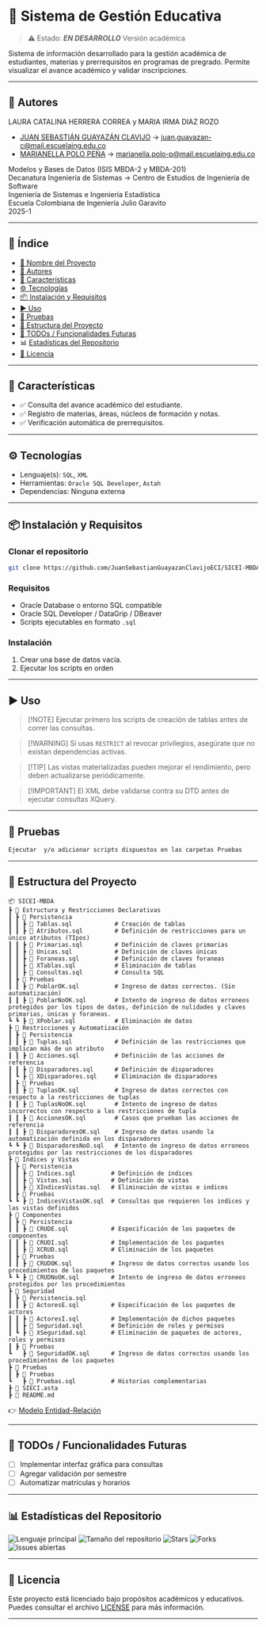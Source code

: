 # 📌 Sistema de Gestión Educativa

> ⚠️ Estado: ***EN DESARROLLO*** Versión académica

Sistema de información desarrollado para la gestión académica de estudiantes, materias y prerrequisitos en programas de pregrado. Permite visualizar el avance académico y validar inscripciones.

---

## 👥 Autores


LAURA CATALINA HERRERA CORREA y MARIA IRMA DIAZ ROZO
- [JUAN SEBASTIÁN GUAYAZÁN CLAVIJO](https://github.com/JuanSebastianGuayazanClavijoECI) → <juan.guayazan-c@mail.escuelaing.edu.co>
- ​​[MARIANELLA POLO PEÑA](https://github.com/Nella1414) → ​<marianella.polo-p@mail.escuelaing.edu.co>

Modelos y Bases de Datos (ISIS MBDA-2 y MBDA-201)     
Decanatura Ingeniería de Sistemas → Centro de Estudios de Ingeniería de Software   
Ingeniería de Sistemas e Ingeniería Estadística       
Escuela Colombiana de Ingeniería Julio Garavito   
2025-1 

---

## 🧠 Índice

- [📌 Nombre del Proyecto](#-sistema-de-gestión-educativa)
- [👥 Autores](#-autores)
- [🚀 Características](#-características)
- [⚙️ Tecnologías](#️-tecnologías)
- [📦 Instalación y Requisitos](#-instalación-y-requisitos)
- [▶️ Uso](#️-uso)
- [🧪 Pruebas](#-pruebas)
- [📁 Estructura del Proyecto](#-estructura-del-proyecto)
- [📌 TODOs / Funcionalidades Futuras](#-todos--funcionalidades-futuras)
- 📊 [Estadísticas del Repositorio](#-estadísticas-del-repositorio)
- [📄 Licencia](#-licencia)

---

## 🚀 Características

- ✅ Consulta del avance académico del estudiante.
- ✅ Registro de materias, áreas, núcleos de formación y notas.
- ✅ Verificación automática de prerrequisitos.

---

## ⚙️ Tecnologías

- Lenguaje(s): `SQL`, `XML`
- Herramientas: `Oracle SQL Developer`, `Astah`
- Dependencias: Ninguna externa

---

## 📦 Instalación y Requisitos

### Clonar el repositorio
```bash
git clone https://github.com/JuanSebastianGuayazanClavijoECI/SICEI-MBDA.git
````

### Requisitos

* Oracle Database o entorno SQL compatible
* Oracle SQL Developer / DataGrip / DBeaver
* Scripts ejecutables en formato `.sql`

### Instalación

1. Crear una base de datos vacía.
2. Ejecutar los scripts en orden

---

## ▶️ Uso

> \[!NOTE]
> Ejecutar primero los scripts de creación de tablas antes de correr las consultas.

> \[!WARNING]
> Si usas `RESTRICT` al revocar privilegios, asegúrate que no existan dependencias activas.

> \[!TIP]
> Las vistas materializadas pueden mejorar el rendimiento, pero deben actualizarse periódicamente.

> \[!IMPORTANT]
> El XML debe validarse contra su DTD antes de ejecutar consultas XQuery.

---

## 🧪 Pruebas

```bash
Ejecutar  y/o adicionar scripts dispuestos en las carpetas Pruebas
```

---

## 📁 Estructura del Proyecto

```
📦 SICEI-MBDA          
┣ 📂 Estructura y Restricciones Declarativas          
┃ ┣ 📂 Persistencia
┃ ┃ ┣ 📜 Tablas.sql            # Creación de tablas
┃ ┃ ┣ 📜 Atributos.sql         # Definición de restricciones para un único atributos (TIpos)
┃ ┃ ┣ 📜 Primarias.sql         # Definición de claves primarias
┃ ┃ ┣ 📜 Unicas.sql            # Definición de claves únicas
┃ ┃ ┣ 📜 Foraneas.sql          # Definición de claves foraneas
┃ ┃ ┣ 📜 XTablas.sql           # Eliminación de tablas
┃ ┃ ┣ 📜 Consultas.sql         # Consulta SQL
┃ ┣ 📂 Pruebas
┃ ┃ ┣ 📜 PoblarOK.sql          # Ingreso de datos correctos. (Sin automatización)
┃ ┃ ┣ 📜 PoblarNoOK.sql        # Intento de ingreso de datos erroneos protegidos por los tipos de datos, definición de nulidades y claves primarias, únicas y foraneas.
┗ ┗ ┣ 📜 XPoblar.sql           # Eliminación de datos
┣ 📂 Restricciones y Automatización
┃ ┣ 📂 Persistencia
┃ ┃ ┣ 📜 Tuplas.sql            # Definición de las restricciones que implican más de un atributo
┃ ┃ ┣ 📜 Acciones.sql          # Definición de las acciones de referencia
┃ ┃ ┣ 📜 Disparadores.sql      # Definición de disparadores
┃ ┗ ┣ 📜 XDisparadores.sql     # Eliminación de disparadores
┃ ┣ 📂 Pruebas
┃ ┃ ┣ 📜 TuplasOK.sql          # Ingreso de datos correctos con respecto a la restricciones de tuplas
┃ ┃ ┣ 📜 TuplasNoOK.sql        # Intento de ingreso de datos incorrectos con respecto a las restricciones de tupla
┃ ┃ ┣ 📜 AccionesOK.sql        # Casos que prueban las acciones de referencia
┃ ┃ ┣ 📜 DisparadoresOK.sql    # Ingreso de datos usando la automatización definida en los disparadores
┗ ┗ ┣ 📜 DisparadoresNoO.sql   # Intento de ingreso de datos erroneos protegidos por las restricciones de los disparadores
┣ 📂 Índices y Vistas
┃ ┣ 📂 Persistencia
┃ ┃ ┣ 📜 Indices.sql          # Definición de índices
┃ ┃ ┣ 📜 Vistas.sql           # Definición de vistas
┃ ┃ ┣ 📜 XIndicesVistas.sql   # Eliminación de vistas e indices
┃ ┣ 📂 Pruebas
┗ ┗ ┣ 📜 IndicesVistasOK.sql  # Consultas que requieren los indices y las vistas definidos
┣ 📂 Componentes
┃ ┣ 📂 Persistencia
┃ ┃ ┣ 📜 CRUDE.sql            # Especificación de los paquetes de componentes
┃ ┃ ┣ 📜 CRUDI.sql            # Implementación de los paquetes 
┃ ┃ ┣ 📜 XCRUD.sql            # Eliminación de los paquetes
┃ ┣ 📂 Pruebas
┃ ┃ ┣ 📜 CRUDOK.sql           # Ingreso de datos correctos usando los procedimientos de los paquetes
┗ ┗ ┣ 📜 CRUDNoOK.sql         # Intento de ingreso de datos erroneos protegidos por los procedimientos
┣ 📂 Seguridad
┃ ┣ 📂 Persistencia.sql
┃ ┃ ┣ 📜 ActoresE.sql         # Especificación de los paquetes de actores
┃ ┃ ┣ 📜 ActoresI.sql         # Implementación de dichos paquetes
┃ ┃ ┣ 📜 Seguridad.sql        # Definición de roles y permisos
┃ ┗ ┣ 📜 XSeguridad.sql       # Eliminación de paquetes de actores, roles y permisos
┃ ┣ 📂 Pruebas
┗   ┣ 📜 SeguridadOK.sql      # Ingreso de datos correctos usando los procedimientos de los paquetes
┣ 📂 Pruebas
┃ ┣ 📂 Pruebas
┗   ┣ 📜 Pruebas.sql          # Historias complementarias
┣ 📜 SIECI.asta          
┣ 📜 README.md
```

👉 [Modelo Entidad-Relación](https://github.com/JuanSebastianGuayazanClavijoECI/SICEI-MBDA/blob/main/SIECI.asta)

---

## 📌 TODOs / Funcionalidades Futuras

* [ ] Implementar interfaz gráfica para consultas
* [ ] Agregar validación por semestre
* [ ] Automatizar matrículas y horarios

---

## 📊 Estadísticas del Repositorio

![Lenguaje principal](https://img.shields.io/github/languages/top/JSGC-ECI/SICEI-MBDA?style=flat-square)
![Tamaño del repositorio](https://img.shields.io/github/repo-size/JSGC-ECI/SICEI-MBDA?style=flat-square)
![Stars](https://img.shields.io/github/stars/JSGC-ECI/SICEI-MBDA?style=flat-square)
![Forks](https://img.shields.io/github/forks/JSGC-ECI/SICEI-MBDA?style=flat-square)
![Issues abiertas](https://img.shields.io/github/issues/JSGC-ECI/SICEI-MBDA?style=flat-square)

---

## 📄 Licencia

Este proyecto está licenciado bajo propósitos académicos y educativos. Puedes consultar el archivo [LICENSE](./LICENSE) para más información.

---
